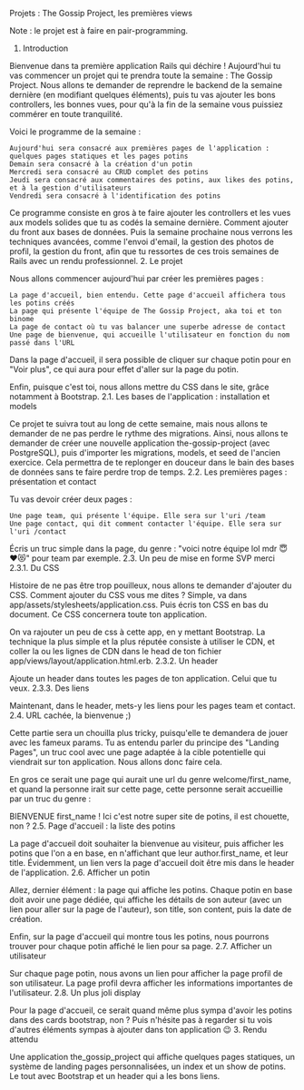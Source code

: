 
Projets : The Gossip Project, les premières views

Note : le projet est à faire en pair-programming.
1. Introduction

Bienvenue dans ta première application Rails qui déchire ! Aujourd'hui tu vas commencer un projet qui te prendra toute la semaine : The Gossip Project. Nous allons te demander de reprendre le backend de la semaine dernière (en modifiant quelques éléments), puis tu vas ajouter les bons controllers, les bonnes vues, pour qu'à la fin de la semaine vous puissiez commérer en toute tranquilité.

Voici le programme de la semaine :

    Aujourd'hui sera consacré aux premières pages de l'application : quelques pages statiques et les pages potins
    Demain sera consacré à la création d'un potin
    Mercredi sera consacré au CRUD complet des potins
    Jeudi sera consacré aux commentaires des potins, aux likes des potins, et à la gestion d'utilisateurs
    Vendredi sera consacré à l'identification des potins

Ce programme consiste en gros à te faire ajouter les controllers et les vues aux models solides que tu as codés la semaine dernière. Comment ajouter du front aux bases de données. Puis la semaine prochaine nous verrons les techniques avancées, comme l'envoi d'email, la gestion des photos de profil, la gestion du front, afin que tu ressortes de ces trois semaines de Rails avec un rendu professionnel.
2. Le projet

Nous allons commencer aujourd'hui par créer les premières pages :

    La page d'accueil, bien entendu. Cette page d'accueil affichera tous les potins créés
    La page qui présente l'équipe de The Gossip Project, aka toi et ton binome
    La page de contact où tu vas balancer une superbe adresse de contact
    Une page de bienvenue, qui accueille l'utilisateur en fonction du nom passé dans l'URL

Dans la page d'accueil, il sera possible de cliquer sur chaque potin pour en "Voir plus", ce qui aura pour effet d'aller sur la page du potin.

Enfin, puisque c'est toi, nous allons mettre du CSS dans le site, grâce notamment à Bootstrap.
2.1. Les bases de l'application : installation et models

Ce projet te suivra tout au long de cette semaine, mais nous allons te demander de ne pas perdre le rythme des migrations. Ainsi, nous allons te demander de créer une nouvelle application the-gossip-project (avec PostgreSQL), puis d'importer les migrations, models, et seed de l'ancien exercice. Cela permettra de te replonger en douceur dans le bain des bases de données sans te faire perdre trop de temps.
2.2. Les premières pages : présentation et contact

Tu vas devoir créer deux pages :

    Une page team, qui présente l'équipe. Elle sera sur l'uri /team
    Une page contact, qui dit comment contacter l'équipe. Elle sera sur l'uri /contact

Écris un truc simple dans la page, du genre : "voici notre équipe lol mdr 😇❤️😻" pour team par exemple.
2.3. Un peu de mise en forme SVP merci
2.3.1. Du CSS

Histoire de ne pas être trop pouilleux, nous allons te demander d'ajouter du CSS. Comment ajouter du CSS vous me dites ? Simple, va dans app/assets/stylesheets/application.css. Puis écris ton CSS en bas du document. Ce CSS concernera toute ton application.

On va rajouter un peu de css à cette app, en y mettant Bootstrap. La technique la plus simple et la plus réputée consiste à utiliser le CDN, et coller la ou les lignes de CDN dans le head de ton fichier app/views/layout/application.html.erb.
2.3.2. Un header

Ajoute un header dans toutes les pages de ton application. Celui que tu veux.
2.3.3. Des liens

Maintenant, dans le header, mets-y les liens pour les pages team et contact.
2.4. URL cachée, la bienvenue ;)

Cette partie sera un chouilla plus tricky, puisqu'elle te demandera de jouer avec les fameux params. Tu as entendu parler du principe des "Landing Pages", un truc cool avec une page adaptée à la cible potentielle qui viendrait sur ton application. Nous allons donc faire cela.

En gros ce serait une page qui aurait une url du genre welcome/first_name, et quand la personne irait sur cette page, cette personne serait accueillie par un truc du genre :

BIENVENUE first_name ! Ici c'est notre super site de potins, il est chouette, non ?
2.5. Page d'accueil : la liste des potins

La page d'accueil doit souhaiter la bienvenue au visiteur, puis afficher les potins que l'on a en base, en n'affichant que leur author.first_name, et leur title. Évidemment, un lien vers la page d'accueil doit être mis dans le header de l'application.
2.6. Afficher un potin

Allez, dernier élément : la page qui affiche les potins. Chaque potin en base doit avoir une page dédiée, qui affiche les détails de son auteur (avec un lien pour aller sur la page de l'auteur), son title, son content, puis la date de création.

Enfin, sur la page d'accueil qui montre tous les potins, nous pourrons trouver pour chaque potin affiché le lien pour sa page.
2.7. Afficher un utilisateur

Sur chaque page potin, nous avons un lien pour afficher la page profil de son utilisateur. La page profil devra afficher les informations importantes de l'utilisateur.
2.8. Un plus joli display

Pour la page d'accueil, ce serait quand même plus sympa d'avoir les potins dans des cards bootstrap, non ? Puis n'hésite pas à regarder si tu vois d'autres éléments sympas à ajouter dans ton application 😉
3. Rendu attendu

Une application the_gossip_project qui affiche quelques pages statiques, un système de landing pages personnalisées, un index et un show de potins. Le tout avec Bootstrap et un header qui a les bons liens.
